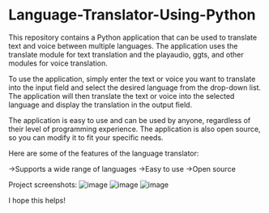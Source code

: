 # Language-Translator-Using-Python
This repository contains a Python application that can be used to translate text and voice between multiple languages. The application uses the translate module for text translation and the playaudio, ggts, and other modules for voice translation.

To use the application, simply enter the text or voice you want to translate into the input field and select the desired language from the drop-down list. The application will then translate the text or voice into the selected language and display the translation in the output field.

The application is easy to use and can be used by anyone, regardless of their level of programming experience. The application is also open source, so you can modify it to fit your specific needs.

Here are some of the features of the language translator:

->Supports a wide range of languages
->Easy to use
->Open source

Project screenshots:
![image](https://github.com/Shivam001133/Language-Translator-Using-Python/assets/95066609/4b61ea9b-30d7-47c7-a1c8-be66fe32e491)
![image](https://github.com/Shivam001133/Language-Translator-Using-Python/assets/95066609/d4d9777d-a4d4-4362-bc67-a5352b9f9e63)
![image](https://github.com/Shivam001133/Language-Translator-Using-Python/assets/95066609/ec2f0b8c-40b5-445a-bf1c-cb36905e8117)

I hope this helps!

